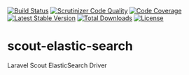 [![Build Status](https://travis-ci.com/arunfung/scout-elasticsearch.svg?branch=master)](https://travis-ci.com/arunfung/scout-elasticsearch)
[![Scrutinizer Code Quality](https://scrutinizer-ci.com/g/arunfung/scout-elasticsearch/badges/quality-score.png?b=master)](https://scrutinizer-ci.com/g/arunfung/scout-elasticsearch/?branch=master)
[![Code Coverage](https://scrutinizer-ci.com/g/arunfung/scout-elasticsearch/badges/coverage.png?b=master)](https://scrutinizer-ci.com/g/arunfung/scout-elasticsearch/?branch=master)
[![Latest Stable Version](https://poser.pugx.org/arunfung/scout-elasticsearch/v/stable)](https://packagist.org/packages/arunfung/scout-elasticsearch)
[![Total Downloads](https://poser.pugx.org/arunfung/scout-elasticsearch/downloads)](https://packagist.org/packages/arunfung/scout-elasticsearch)
[![License](https://poser.pugx.org/arunfung/scout-elasticsearch/license)](https://packagist.org/packages/arunfung/scout-elasticsearch)

# scout-elastic-search
Laravel Scout ElasticSearch Driver
